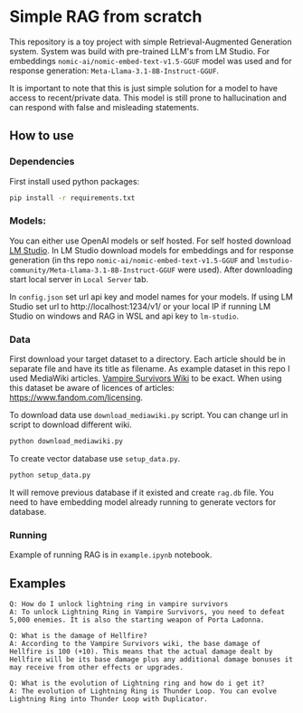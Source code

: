 # Simple RAG from scratch

This repository is a toy project with simple Retrieval-Augmented Generation system. 
System was build with pre-trained LLM's from LM Studio. For embeddings `nomic-ai/nomic-embed-text-v1.5-GGUF` model was used and for response generation: `Meta-Llama-3.1-8B-Instruct-GGUF`.

It is important to note that this is just simple solution for a model to have access to recent/private data. This model is still prone to hallucination and can respond with false and misleading statements.

## How to use

### Dependencies

First install used python packages:

```bash
pip install -r requirements.txt
```

### Models:

You can either use OpenAI models or self hosted. For self hosted download [LM Studio](https://lmstudio.ai/). 
In LM Studio download models for embeddings and for response generation (in ths repo `nomic-ai/nomic-embed-text-v1.5-GGUF` and `lmstudio-community/Meta-Llama-3.1-8B-Instruct-GGUF` were used). After downloading start local server in `Local Server` tab.

In `config.json` set url api key and model names for your models. If using LM Studio set url to http://localhost:1234/v1/ or your local IP if running LM Studio on windows and RAG in WSL and api key to `lm-studio`.

### Data
First download your target dataset to a directory. Each article should be in separate file and have its title as filename. As example dataset in this repo I used MediaWiki articles. [Vampire Survivors Wiki](https://vampire-survivors.fandom.com/wiki/Vampire_Survivors_Wiki) to be exact. When using this dataset be aware of licences of articles: https://www.fandom.com/licensing. 

To download data use `download_mediawiki.py` script. You can change url in script to download different wiki.

```bash
python download_mediawiki.py
```

To create vector database use `setup_data.py`.

```bash
python setup_data.py
```

It will remove previous database if it existed and create `rag.db` file. You need to have embedding model already running to generate vectors for database.

### Running

Example of running RAG is in `example.ipynb` notebook.

## Examples
```
Q: How do I unlock lightning ring in vampire survivors
A: To unlock Lightning Ring in Vampire Survivors, you need to defeat 5,000 enemies. It is also the starting weapon of Porta Ladonna.
```
```
Q: What is the damage of Hellfire?
A: According to the Vampire Survivors wiki, the base damage of Hellfire is 100 (+10). This means that the actual damage dealt by Hellfire will be its base damage plus any additional damage bonuses it may receive from other effects or upgrades.
```
```
Q: What is the evolution of Lightning ring and how do i get it?
A: The evolution of Lightning Ring is Thunder Loop. You can evolve Lightning Ring into Thunder Loop with Duplicator.
```

